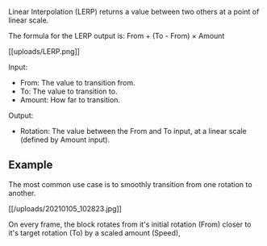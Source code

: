 Linear Interpolation (LERP) returns a value between two others at a point of linear scale.

The formula for the LERP output is:
From + (To - From) × Amount

[[uploads/LERP.png]]

Input:
- From: The value to transition from.
- To: The value to transition to.
- Amount: How far to transition.

Output:
- Rotation: The value between the From and To input, at a linear scale (defined by Amount input).

## Example

The most common use case is to smoothly transition from one rotation to another.

[[/uploads/20210105_102823.jpg]]

On every frame, the block rotates from it's initial rotation (From) closer to it's target rotation (To) by a scaled amount (Speed), 
